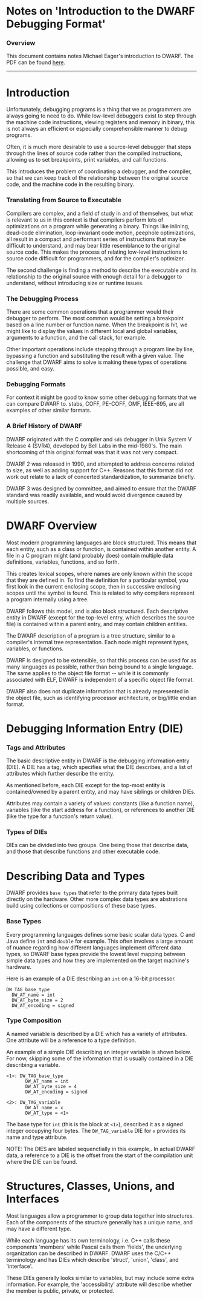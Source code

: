 # Notes on 'Introduction to the DWARF Debugging Format'

### Overview

This document contains notes Michael Eager's introduction to DWARF. The PDF
can be found [here](http://www.dwarfstd.org/doc/Debugging%20using%20DWARF.pdf).

---

# Introduction

Unfortunately, debugging programs is a thing that we as programmers are always
going to need to do. While low-level debuggers exist to step through the
machine code instructions, viewing registers and memory in binary, this is
not always an efficient or especially comprehensible manner to debug programs.

Often, it is much more desirable to use a source-level debugger that steps
through the lines of source code rather than the compiled instructions,
allowing us to set breakpoints, print variables, and call functions.

This introduces the problem of coordinating a debugger, and the compiler, so
that we can keep track of the relationship between the original source code,
and the machine code in the resulting binary.

### Translating from Source to Executable

Compilers are complex, and a field of study in and of themselves, but what is
relevant to us in this context is that compilers perform lots of optimizations
on a program while generating a binary. Things like inlining, dead-code
elimination, loop-invariant code motion, peephole optimizations, all result
in a compact and performant series of instructions that may be difficult
to understand, and may bear little resemblance to the original source code.
This makes the process of relating low-level instructions to source code
difficult for programmers, and for the compiler's optimizer.

The second challenge is finding a method to describe the executable and its
relationship to the original source with enough detail for a debugger to
understand, without introducing size or runtime issues.

### The Debugging Process

There are some common operations that a programmer would their debugger to
perform. The most common would be setting a breakpoint based on a line number
or function name. When the breakpoint is hit, we might like to display the
values in different local and global variables, arguments to a function, and
the call stack, for example.

Other important operations include stepping through a program line by line,
bypassing a function and substituting the result with a given value.
The challenge that DWARF aims to solve is making these types of operations
possible, and easy.

### Debugging Formats

For context it might be good to know some other debugging formats that we can
compare DWARF to. stabs, COFF, PE-COFF, OMF, IEEE-695, are all examples of
other similar formats.

### A Brief History of DWARF

DWARF originated with the C compiler and `sdb` debugger in Unix System V
Release 4 (SVR4), developed by Bell Labs in the mid-1980's. The main
shortcoming of this original format was that it was not very compact.

DWARF 2 was released in 1990, and attempted to address concerns related to
size, as well as adding support for C++. Reasons that this format did not
work out relate to a lack of concerted standardization, to summarize briefly.

DWARF 3 was designed by committee, and aimed to ensure that the DWARF standard
was readily available, and would avoid divergence caused by multiple sources.

# DWARF Overview

Most modern programming languages are block structured. This means that each
entity, such as a class or function, is contained within another entity. A
file in a C program might (and probably does) contain multiple data
definitions, variables, functions, and so forth.

This creates lexical scopes, where names are only known within the scope that
they are defined in. To find the definition for a particular symbol, you first
look in the current enclosing scope, then in successive enclosing scopes until
the symbol is found. This is related to why compilers represent a program
internally using a tree.

DWARF follows this model, and is also block structured. Each descriptive entity
in DWARF (except for the top-level entry, which describes the source file)
is contained within a parent entry, and may contain children entities.

The DWARF description of a program is a tree structure, similar to a compiler's
internal tree representation. Each node might represent types, variables, or
functions.

DWARF is designed to be extensible, so that this process can be used for as
many languages as possible, rather than being bound to a single language.
The same applies to the object file format -- while it is commonly associated
with ELF, DWARF is independent of a specific object file format.

DWARF also does not duplicate information that is already represented in the
object file, such as identifying processor architecture, or big/little endian
format.

# Debugging Information Entry (DIE)

### Tags and Attributes

The basic descriptive entity in DWARF is the debugging information entry (DIE).
A DIE has a tag, which specifies what the DIE describes, and a list of
attributes which further describe the entity.

As mentioned before, each DIE except for the top-most entity is contained/owned
by a parent entity, and may have siblings or children DIEs.

Attributes may contain a variety of values: constants (like a function name),
variables (like the start address for a function), or references to another
DIE (like the type for a function's return value).

### Types of DIEs

DIEs can be divided into two groups. One being those that describe data, and
those that describe functions and other executable code.

# Describing Data and Types

DWARF provides `base types` that refer to the primary data types built directly
on the hardware. Other more complex data types are abstrations build using
collections or compositions of these base types.

### Base Types

Every programming languages defines some basic scalar data types. C and Java
define `int` and `double` for example. This often involves a large amount of
nuance regarding how different languages implement different data types, so
DWARF base types provide the lowest level mapping between simple data types
and how they are implemented on the target machine's hardware.

Here is an example of a DIE describing an `int` on a 16-bit processor.

```
DW_TAG_base_type
  DW_AT_name = int
  DW_AT_byte_size = 2
  DW_AT_encoding = signed
```

### Type Composition

A named variable is described by a DIE which has a variety of attributes.
One attribute will be a reference to a type definition.

An example of a simple DIE describing an integer variable is shown below. For
now, skipping some of the information that is usually contained in a DIE
describing a variable.

```
<1>: DW_TAG_base_type
       DW_AT_name = int
       DW_AT_byte_size = 4
       DW_AT_encoding = signed

<2>: DW_TAG_variable
       DW_AT_name = x
       DW_AT_type = <1>
```

The base type for `int` (this is the block at `<1>`), described it as a signed
integer occupying four bytes. The `DW_TAG_variable` DIE for `x` provides its
name and type attribute.

NOTE: The DIES are labeled sequenctially in this example,. In actual DWARF
data, a reference to a DIE is the offset from the start of the compilation
unit where the DIE can be found.

# Structures, Classes, Unions, and Interfaces

Most languages allow a programmer to group data together into structures. Each
of the components of the structure generally has a unique name, and may have
a different type.

While each language has its own terminology, i.e. C++ calls these components
'members' while Pascal calls them 'fields', the underlying organization can
be described in DWARF. DWARF uses the C/C++ terminology and has DIEs which
describe 'struct', 'union', 'class', and 'interface'.

These DIEs generally looks similar to variables, but may include some extra
information. For example, the 'accessibility' attribute will describe whether
the member is public, private, or protected.

